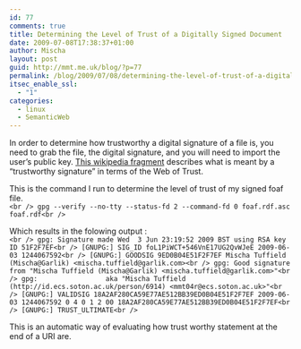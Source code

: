 ```yaml
---
id: 77
comments: true
title: Determining the Level of Trust of a Digitally Signed Document
date: 2009-07-08T17:38:37+01:00
author: Mischa
layout: post
guid: http://mmt.me.uk/blog/?p=77
permalink: /blog/2009/07/08/determining-the-level-of-trust-of-a-digitally-signed-document/
itsec_enable_ssl:
  - "1"
categories:
  - linux
  - SemanticWeb
---
```

In order to determine how trustworthy a digital signature of a file is, you need to grab the file, the digital signature, and you will need to import the user&#8217;s public key. [This wikipedia fragment](http://en.wikipedia.org/wiki/Pretty_Good_Privacy#Web_of_trust) describes what is meant by a &#8220;trustworthy signature&#8221; in terms of the Web of Trust.

This is the command I run to determine the level of trust of my signed foaf file.  
`<br />
gpg --verify --no-tty --status-fd 2 --command-fd 0 foaf.rdf.asc foaf.rdf<br />
` 

Which results in the folowing output :  
`<br />
gpg: Signature made Wed  3 Jun 23:19:52 2009 BST using RSA key ID 51F2F7EF<br />
[GNUPG:] SIG_ID foL1PiWCT+546VnE17UG2QvWJeE 2009-06-03 1244067592<br />
[GNUPG:] GOODSIG 9ED0B04E51F2F7EF Mischa Tuffield (Mischa@Garlik) <mischa.tuffield@garlik.com><br />
gpg: Good signature from "Mischa Tuffield (Mischa@Garlik) <mischa.tuffield@garlik.com>"<br />
gpg:                 aka "Mischa Tuffield (http://id.ecs.soton.ac.uk/person/6914) <mmt04r@ecs.soton.ac.uk>"<br />
[GNUPG:] VALIDSIG 18A2AF280CA59E77AE512BB39ED0B04E51F2F7EF 2009-06-03 1244067592 0 4 0 1 2 00 18A2AF280CA59E77AE512BB39ED0B04E51F2F7EF<br />
[GNUPG:] TRUST_ULTIMATE<br />
` 

This is an automatic way of evaluating how trust worthy statement at the end of a URI are.
